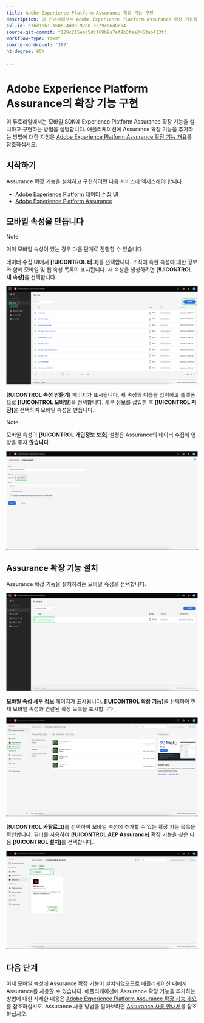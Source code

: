 ```yaml
---
title: Adobe Experience Platform Assurance 확장 기능 구현
description: 이 안내서에서는 Adobe Experience Platform Assurance 확장 기능을 구현하고 설치하는 방법을 설명합니다.
exl-id: b7bd1bb1-1606-4d00-97e0-c329c86d8ca4
source-git-commit: f129c215ebc5dc169b9a7ef9b3faa3463ab413f3
workflow-type: tm+mt
source-wordcount: '387'
ht-degree: 95%

---
```


# Adobe Experience Platform Assurance의 확장 기능 구현

이 튜토리얼에서는 모바일 SDK에 Experience Platform Assurance 확장 기능을 설치하고 구현하는 방법을 설명합니다. 애플리케이션에 Assurance 확장 기능을 추가하는 방법에 대한 지침은 [Adobe Experience Platform Assurance 확장 기능 개요](https://developer.adobe.com/client-sdks/documentation/platform-assurance-sdk/#add-the-aep-assurance-extension-to-your-app)를 참조하십시오.

## 시작하기

Assurance 확장 기능을 설치하고 구현하려면 다음 서비스에 액세스해야 합니다.

- [Adobe Experience Platform 데이터 수집 UI](https://experience.adobe.com/#/data-collection/)
- [Adobe Experience Platform Assurance](https://experience.adobe.com/assurance)

## 모바일 속성을 만듭니다

>[!NOTE]
>
>이미 모바일 속성이 있는 경우 다음 단계로 진행할 수 있습니다.

데이터 수집 UI에서 **[!UICONTROL 태그]**&#x200B;를 선택합니다. 조직에 속한 속성에 대한 정보와 함께 모바일 및 웹 속성 목록이 표시됩니다. 새 속성을 생성하려면 **[!UICONTROL 새 속성]**&#x200B;을 선택합니다.

![새 속성 버튼이 강조 표시되어 새 속성을 생성하기 위해 선택한 항목을 표시합니다.](./images/implement-assurance/create-new-property.png)

**[!UICONTROL 속성 만들기]** 페이지가 표시됩니다. 새 속성의 이름을 입력하고 플랫폼으로 **[!UICONTROL 모바일]**&#x200B;을 선택합니다. 세부 정보를 삽입한 후 **[!UICONTROL 저장]**&#x200B;을 선택하여 모바일 속성을 만듭니다.

>[!NOTE]
>
>모바일 속성의 **[!UICONTROL 개인정보 보호]** 설정은 Assurance의 데이터 수집에 영향을 주지 **않습니다**.

![속성 만들기 페이지가 표시됩니다. 여기에 모바일 자산에 대한 정보를 삽입할 수 있습니다.](./images/implement-assurance/create-property.png)

## Assurance 확장 기능 설치

Assurance 확장 기능을 설치하려는 모바일 속성을 선택합니다.

![선택한 모바일 속성이 강조 표시된 태그 속성 페이지가 표시됩니다.](./images/implement-assurance/select-mobile-property.png)

**모바일 속성 세부 정보** 페이지가 표시됩니다. **[!UICONTROL 확장 기능]**&#x200B;을 선택하여 현재 모바일 속성과 연결된 확장 목록을 표시합니다.

![모바일 속성 세부 정보 페이지가 표시됩니다. 최근 활동에 대한 정보가 표시됩니다. 확장 기능 탭이 강조 표시됩니다.](./images/implement-assurance/tag-properties.png)

**[!UICONTROL 카탈로그]**&#x200B;를 선택하여 모바일 속성에 추가할 수 있는 확장 기능 목록을 확인합니다. 필터를 사용하여 **[!UICONTROL AEP Assurance]** 확장 기능을 찾은 다음 **[!UICONTROL 설치]**&#x200B;를 선택합니다.

![확장 기능 카탈로그가 표시됩니다. Assurance 확장 기능이 필터링되어 표시되며 설치 버튼이 강조 표시됩니다.](./images/implement-assurance/assurance-extension.png)

## 다음 단계

이제 모바일 속성에 Assurance 확장 기능이 설치되었으므로 애플리케이션 내에서 Assurance를 사용할 수 있습니다. 애플리케이션에 Assurance 확장 기능을 추가하는 방법에 대한 자세한 내용은 [Adobe Experience Platform Assurance 확장 기능 개요](https://developer.adobe.com/client-sdks/documentation/platform-assurance-sdk/#add-the-aep-assurance-extension-to-your-app)를 참조하십시오. Assurance 사용 방법을 알아보려면 [Assurance 사용 안내서](./using-assurance.md)를 참조하십시오.
